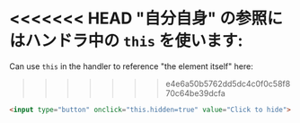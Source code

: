 <<<<<<< HEAD
"自分自身" の参照にはハンドラ中の `this` を使います:
=======
Can use `this` in the handler to reference "the element itself" here:
>>>>>>> e4e6a50b5762dd5dc4c0f0c58f870c64be39dcfa

```html run height=50
<input type="button" onclick="this.hidden=true" value="Click to hide">
```
